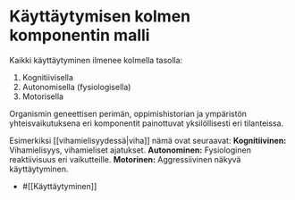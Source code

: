 # Käyttäytymisen kolmen komponentin malli

Kaikki käyttäytyminen ilmenee kolmella tasolla:
1. Kognitiivisella
2. Autonomisella (fysiologisella)
3. Motorisella

Organismin geneettisen perimän, oppimishistorian ja ympäristön yhteisvaikutuksena eri komponentit painottuvat yksilöllisesti eri tilanteissa.

Esimerkiksi [[vihamielisyydessä|viha]] nämä ovat seuraavat:
__Kognitiivinen:__
Vihamielisyys, vihamieliset ajatukset.
__Autonominen:__
Fysiologinen reaktiivisuus eri vaikutteille.
__Motorinen:__
Aggressiivinen näkyvä käyttäytyminen.


- #[[Käyttäytyminen]]
